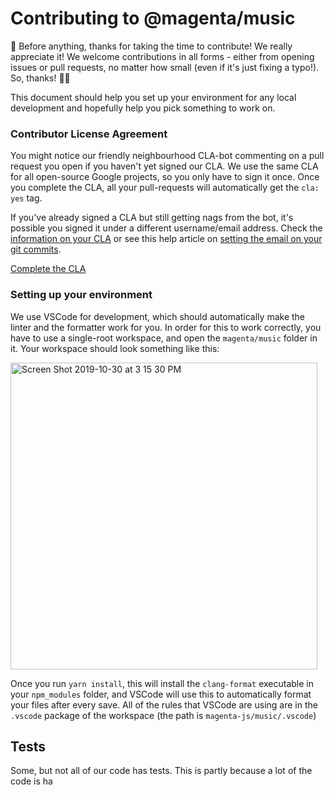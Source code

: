 # Contributing to @magenta/music

🎉 Before anything, thanks for taking the time to contribute! We really appreciate it!
We welcome contributions in all forms - either from opening issues or pull requests,
no matter how small (even if it's just fixing a typo!). So, thanks! 🙌💕

This document should help you set up your environment for any local development and
hopefully help you pick something to work on.

### Contributor License Agreement

You might notice our friendly neighbourhood CLA-bot commenting on a pull request you
open if you haven't yet signed our CLA. We use the same CLA for all open-source
Google projects, so you only have to sign it once. Once you complete the CLA,
all your pull-requests will automatically get the `cla: yes` tag.

If you've already signed a CLA but still getting nags from the bot, it's possible
you signed it under a different username/email address. Check the [information on your CLA](https://cla.developers.google.com/clas) or see this help article on [setting the email on your git commits](https://help.github.com/articles/setting-your-email-in-git/).

[Complete the CLA](https://cla.developers.google.com/clas)

### Setting up your environment
We use VSCode for development, which should automatically make the linter and
the formatter work for you. In order for this to work correctly, you have to
use a single-root workspace, and open the `magenta/music` folder in it. Your
workspace should look something like this:

<img width="491" alt="Screen Shot 2019-10-30 at 3 15 30 PM" src="https://user-images.githubusercontent.com/1369170/67903164-20db0900-fb28-11e9-8961-2b55b2eefe03.png">

Once you run `yarn install`, this will install the `clang-format` executable
in your `npm_modules` folder, and VSCode will use this to automatically format
your files after every save. All of the rules that VSCode are using are in the
`.vscode` package of the workspace (the path is `magenta-js/music/.vscode`)

## Tests
Some, but not all of our code has tests. This is partly because a lot of
the code is ha